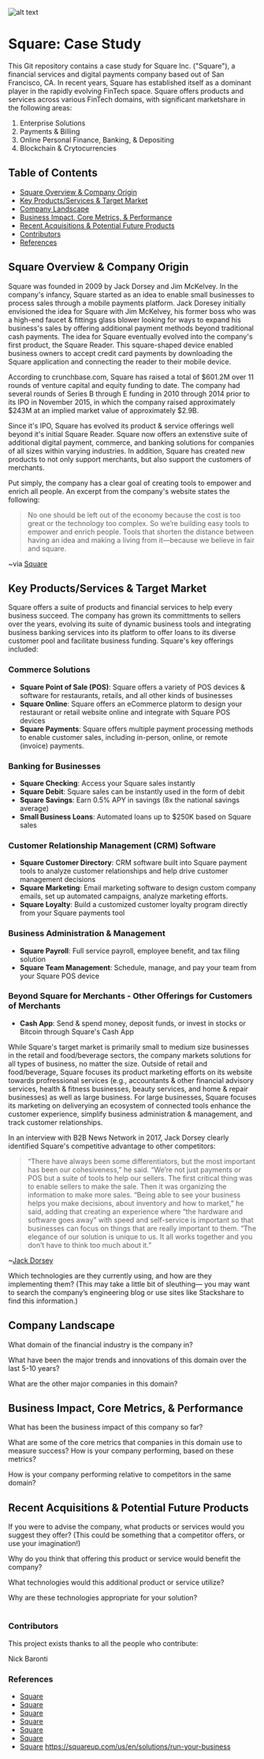 ![alt text](https://logos-download.com/wp-content/uploads/2020/06/Square_Logo.png)

# Square: Case Study

This Git repository contains a case study for Square Inc. ("Square"), a financial services and digital payments company based out of San Francisco, CA.  In recent years, Square has established itself as a dominant player in the rapidly evolving FinTech space.  Square offers products and services across various FinTech domains, with significant marketshare in the following areas: 

1. Enterprise Solutions
2. Payments & Billing
2. Online Personal Finance, Banking, & Depositing
3. Blockchain & Crytocurrencies

## Table of Contents

- [Square Overview & Company Origin](#Square-Overview-&-Company-Origin)
- [Key Products/Services & Target Market](#Key-Products/Services-&-Target-Market)
- [Company Landscape](#Company-Landscape)
- [Business Impact, Core Metrics, & Performance](#Business-Impact,-Core-Metrics,-&-Performance)
- [Recent Acquisitions & Potential Future Products](#Recent-Acquisitions-&-Potential-Future-Products)
- [Contributors](#Contributors)
- [References](#References)

## Square Overview & Company Origin

Square was founded in 2009 by Jack Dorsey and Jim McKelvey.  In the company's infancy, Square started as an idea to enable small businesses to process sales through a mobile payments platform.  Jack Doresey initially envisioned the idea for Square with Jim McKelvey, his former boss who was a high-end faucet & fittings glass blower looking for ways to expand his business's sales by offering additional payment methods beyond traditional cash payments.  The idea for Square eventually evolved into the company's first product, the Square Reader.  This square-shaped device enabled business owners to accept credit card payments by downloading the Square application and connecting the reader to their mobile device.

According to crunchbase.com, Square has raised a total of $601.2M over 11 rounds of venture capital and equity funding to date. The company had several rounds of Series B through E funding in 2010 through 2014 prior to its IPO in November 2015, in which the company raised approximately $243M at an implied market value of approximately $2.9B.

Since it's IPO, Square has evolved its product & service offerings well beyond it's initial Square Reader.  Square now offers an extenstive suite of additional digital payment, commerce, and banking solutions for companies of all sizes within varying industries.  In addition, Square has created new products to not only support merchants, but also support the customers of merchants.

Put simply, the company has a clear goal of creating tools to empower and enrich all people.  An excerpt from the company's website states the following:

> No one should be left out of the economy because the cost is too great or the technology too complex.
> So we’re building easy tools to empower and enrich people. Tools that shorten the distance between having an idea and making a living from it—because we believe in fair and square.

~via [Square](https://squareup.com/us/en/about)

## Key Products/Services & Target Market 

Square offers a suite of products and financial services to help every business succeed.  The company has grown its committments to sellers over the years, evolving its suite of dynamic business tools and integrating business banking services into its platform to offer loans to its diverse customer pool and facilitate business funding.  Square's key offerings included:

### Commerce Solutions
- **Square Point of Sale (POS)**: Square offers a variety of POS devices & software for restaurants, retails, and all other kinds of businesses
- **Square Online**: Square offers an eCommerce platorm to design your restaurant or retail website online and integrate with Square POS devices
- **Square Payments**: Square offers multiple payment processing methods to enable customer sales, including in-person, online, or remote (invoice) payments.

### Banking for Businesses
- **Square Checking**: Access your Square sales instantly
- **Square Debit**: Square sales can be instantly used in the form of debit
- **Square Savings**: Earn 0.5% APY in savings (8x the national savings average)
- **Small Business Loans**: Automated loans up to $250K based on Square sales

### Customer Relationship Management (CRM) Software
- **Square Customer Directory**: CRM software built into Square payment tools to analyze customer relationships and help drive customer management decisions
- **Square Marketing**: Email marketing software to design custom company emails, set up automated campaigns, analyze marketing efforts.
- **Square Loyalty**: Build a customized customer loyalty program directly from your Square payments tool

### Business Administration & Management
- **Square Payroll**: Full service payroll, employee benefit, and tax filing solution
- **Square Team Management**: Schedule, manage, and pay your team from your Square POS device

### Beyond Square for Merchants - Other Offerings for Customers of Merchants
- **Cash App**: Send & spend money, deposit funds, or invest in stocks or Bitcoin through Square's Cash App 


While Square's target market is primarily small to medium size businesses in the retail and food/beverage sectors, the company markets solutions for all types of business, no matter the size.  Outside of retail and food/beverage, Square focuses its product marketing efforts on its website towards profressional services (e.g., accountants & other financial advisory services, health & fitness businesses, beauty services, and home & repair businesses) as well as large business.  For large businesses, Square focuses its marketing on deliverying an ecosystem of connected tools enhance the customer experience, simplify business administration & management, and track customer relationships.

In an interview with B2B News Network in 2017, Jack Dorsey clearly identified Square's competitive advantage to other competitors:

>“There have always been some differentiators, but the most important has been our cohesiveness,” he said. “We’re not just payments or POS but a suite of tools to help our sellers. The first critical thing was to enable sellers to make the sale. Then it was organizing the information to make more sales.
>“Being able to see your business helps you make decisions, about inventory and how to market,” he said, adding that creating an experience where “the hardware and software goes away” with speed and self-service is important so that businesses can focus on things that are really important to them. “The elegance of our solution is unique to us. It all works together and you don’t have to think too much about it.”

~[Jack Dorsey](https://www.b2bnn.com/2017/10/jack-dorsey-sums-squares-competitive-advantage-attracting-independent-merchants/)

Which technologies are they currently using, and how are they implementing them? (This may take a little bit of sleuthing–– you may want to search the company’s engineering blog or use sites like Stackshare to find this information.)

## Company Landscape

What domain of the financial industry is the company in?

What have been the major trends and innovations of this domain over the last 5-10 years?

What are the other major companies in this domain?

## Business Impact, Core Metrics, & Performance

What has been the business impact of this company so far?

What are some of the core metrics that companies in this domain use to measure success? How is your company performing, based on these metrics?

How is your company performing relative to competitors in the same domain?

## Recent Acquisitions & Potential Future Products

If you were to advise the company, what products or services would you suggest they offer? (This could be something that a competitor offers, or use your imagination!)

Why do you think that offering this product or service would benefit the company?

What technologies would this additional product or service utilize?

Why are these technologies appropriate for your solution?

#

### Contributors

This project exists thanks to all the people who contribute:

Nick Baronti

### References

- [Square](https://www.investopedia.com/articles/tech/021017/square.asp)
- [Square](https://talkroute.com/jack-dorsey-mind-behind-twitter-and-square/)
- [Square](https://www.yahoo.com/now/heres-much-investing-1-000-002148394.html)
- [Square](https://www.crunchbase.com/organization/square/company_financials)
- [Square](https://en.wikipedia.org/wiki/Square_(financial_services_company))
- [Square](https://squareup.com/us/en/about)
- [Square](https://www.fool.com/investing/2018/11/21/square-stock-history-a-complete-timeline.aspx)
https://squareup.com/us/en/solutions/run-your-business
